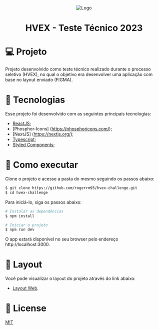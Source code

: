<div align='center'>
  <img src="./public/assets/lovo.svg" alt="Logo">
</div>

<h1 align='center'>
HVEX - Teste Técnico 2023
</h1>

 # 💻 Projeto
 
 Projeto desenvolvido como teste técnico realizado durante o processo seletivo (HVEX), no qual o objetivo era desenvolver uma aplicação com base no layout enviado (FIGMA).
 
 # 🧪 Tecnologias

Esse projeto foi desenvolvido com as seguintes principais tecnologias:
- [ReactJS](https://pt-br.reactjs.org/);
- [Phosphor-Icons] (https://phosphoricons.com/);
- [NextJS] (https://nextjs.org/);
- [Typescript](https://www.typescriptlang.org/);
- [Styled Components](https://styled-components.com/);

# 🚀 Como executar

Clone o projeto e acesse a pasta do mesmo seguindo os passos abaixo:

```bash
$ git clone https://github.com/rogerrm95/hvex-challenge.git
$ cd hvex-challenge
```
Para iniciá-lo, siga os passos abaixo:
```bash
# Instalar as dependências
$ npm install

# Iniciar o projeto
$ npm run dev
```
O app estará disponível no seu browser pelo endereço http://localhost:3000.

# 🎨 Layout
Você pode visualizar o layout do projeto através do link abaixo:
- [Layout Web](https://www.figma.com/file/7Q4FmRtLbLdvMBAhFMjw0g/Desafio-FRONT-HVEX-(C%C3%B3pia)?node-id=0-1&t=ODf0r1rpaUGu8YpZ-0).

# 📃 License
[MIT](https://choosealicense.com/licenses/mit/)